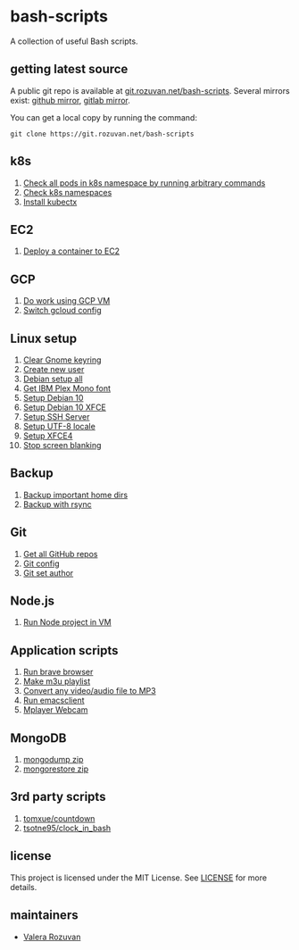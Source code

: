 # bash-scripts

A collection of useful Bash scripts.

## getting latest source

A public git repo is available at [git.rozuvan.net/bash-scripts](https://git.rozuvan.net/bash-scripts). Several mirrors exist: [github mirror](https://github.com/valera-rozuvan/bash-scripts), [gitlab mirror](https://gitlab.com/valera-rozuvan/bash-scripts).

You can get a local copy by running the command:

```
git clone https://git.rozuvan.net/bash-scripts
```

## k8s

1. [Check all pods in k8s namespace by running arbitrary commands](k8s/check_pods.sh)
2. [Check k8s namespaces](k8s/check-k8s-namespaces.sh)
3. [Install kubectx](k8s/install-kubectx.sh)

## EC2

1. [Deploy a container to EC2](ec2/deploy-container-ec2.sh)

## GCP

1. [Do work using GCP VM](gcp/do-work-using-gcp-vm.sh)
2. [Switch gcloud config](gcp/switch-gcloud-config.sh)

## Linux setup

1. [Clear Gnome keyring](linux-setup/01-clear-gnome-keyring.sh)
2. [Create new user](linux-setup/02-create-new-user.sh)
3. [Debian setup all](linux-setup/03-debian-setup-all.sh)
4. [Get IBM Plex Mono font](linux-setup/04-get-ibm-plex-mono-font.sh)
5. [Setup Debian 10](linux-setup/05-setup-debian-10.sh)
6. [Setup Debian 10 XFCE](linux-setup/06-setup-debian-10-xfce.sh)
7. [Setup SSH Server](linux-setup/07-setup-ssh-server.sh)
8. [Setup UTF-8 locale](linux-setup/08-setup-utf-8-locale.sh)
9. [Setup XFCE4](linux-setup/09-setup-xfce4.sh)
10. [Stop screen blanking](linux-setup/10-stop-screen-blanking.sh)

## Backup

1. [Backup important home dirs](backup/backup_s.sh)
2. [Backup with rsync](backup/backup-with-rsync.sh)

## Git

1. [Get all GitHub repos](git/get-all-git-repos.sh)
2. [Git config](git/git-config.sh)
3. [Git set author](git/git-set-author.sh)

## Node.js

1. [Run Node project in VM](nodejs/run-node-project-in-vm.sh)

## Application scripts

1. [Run brave browser](app-scripts/run-brave.sh)
2. [Make m3u playlist](app-scripts/make-m3u-playlist.sh)
3. [Convert any video/audio file to MP3](app-scripts/convert-to-mp3.sh)
4. [Run emacsclient](app-scripts/run-emacsclient.sh)
5. [Mplayer Webcam](app-scripts/mplayer-webcam.sh)

## MongoDB

1. [mongodump zip](mongodb/mongodump-zip.sh)
2. [mongorestore zip](mongodb/mongorestore-zip.sh)

## 3rd party scripts

1. [tomxue/countdown](https://github.com/tomxue/countdown)
2. [tsotne95/clock_in_bash](https://github.com/tsotne95/clock_in_bash)

## license

This project is licensed under the MIT License. See [LICENSE](./LICENSE) for more details.

## maintainers

- [Valera Rozuvan](https://valera.rozuvan.net/)
